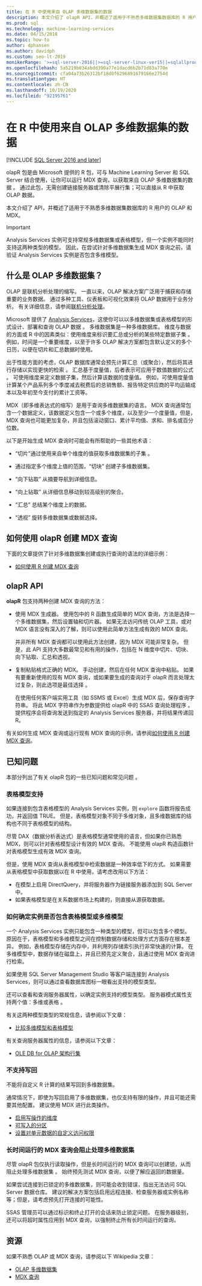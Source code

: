 ```yaml
---
title: 在 R 中使用来自 OLAP 多维数据集的数据
description: 本文介绍了 olapR API，并概述了适用于不熟悉多维数据集数据库的 R 用户的 OLAP 和 MDX。
ms.prod: sql
ms.technology: machine-learning-services
ms.date: 04/15/2018
ms.topic: how-to
author: dphansen
ms.author: davidph
ms.custom: seo-lt-2019
monikerRange: '>=sql-server-2016||>=sql-server-linux-ver15||=sqlallproducts-allversions'
ms.openlocfilehash: 5a5219b034abdd390a77e1dacd6b2b71d83a770e
ms.sourcegitcommit: cfa04a73b26312bf18d8f6296891679166e2754d
ms.translationtype: HT
ms.contentlocale: zh-CN
ms.lasthandoff: 10/19/2020
ms.locfileid: "92195761"
---
```

# <a name="using-data-from-olap-cubes-in-r"></a>在 R 中使用来自 OLAP 多维数据集的数据
[!INCLUDE [SQL Server 2016 and later](../../includes/applies-to-version/sqlserver2016.md)]

olapR 包是由 Microsoft 提供的 R 包，可与 Machine Learning Server 和 SQL Server 结合使用，让你可以运行 MDX 查询，以获取来自 OLAP 多维数据集的数据  。 通过此包，无需创建链接服务器或清除平展行集；可以直接从 R 中获取 OLAP 数据。

本文介绍了 API，并概述了适用于不熟悉多维数据集数据库的 R 用户的 OLAP 和 MDX。

> [!IMPORTANT]
> Analysis Services 实例可支持常规多维数据集或表格模型，但一个实例不能同时支持这两种类型的模型。 因此，在尝试针对多维数据集生成 MDX 查询之前，请验证 Analysis Services 实例是否包含多维模型。

## <a name="what-is-an-olap-cube"></a>什么是 OLAP 多维数据集？

OLAP 是联机分析处理的缩写。 一直以来，OLAP 解决方案广泛用于捕获和存储重要的业务数据。 通过多种工具、仪表板和可视化效果将 OLAP 数据用于业务分析。 有关详细信息，请参阅[联机分析处理](https://en.wikipedia.org/wiki/Online_analytical_processing)。

Microsoft 提供了 [Analysis Services](/analysis-services/analysis-services-overview)，这使你可以以多维数据集或表格模型的形式设计、部署和查询 OLAP 数据   。 多维数据集是一种多维数据库。 维度与数据的方面或 R 中的因素类似：使用维度来标识要汇总或分析的某些特定数据子集  。 例如，时间是一个重要维度，以至于许多 OLAP 解决方案都包含默认定义的多个日历，以便在切片和汇总数据时使用。 

出于性能方面的考虑，OLAP 数据库通常会预先计算汇总（或聚合），然后将其进行存储以实现更快的检索  。 汇总基于度量值，后者表示可应用于数值数据的公式  。 可使用维度来定义数据子集，然后计算该数据的度量值。 例如，可使用度量值计算某个产品系列多个季度减去税费后的总销售额、报告特定供应商的平均运输成本以及年初至今支付的累计工资等。

MDX（即多维表达式的缩写）是用于查询多维数据集的语言。 MDX 查询通常包含一个数据定义，该数据定义包含一个或多个维度，以及至少一个度量值，但是，MDX 查询也可能更加复杂，并且包括滚动窗口、累计平均值、求和、排名或百分位数。 

以下是开始生成 MDX 查询时可能会有所帮助的一些其他术语：

+ “切片”通过使用来自单个维度的值获取多维数据集的子集  。

+ 通过指定多个维度上值的范围，“切块”  创建子多维数据集。

+ “向下钻取”  从摘要导航到详细信息。

+ “向上钻取”  从详细信息移动到较高级别的聚合。

+ “汇总”  总结某个维度上的数据。

+ “透视”  旋转多维数据集或数据选择。

## <a name="how-to-use-olapr-to-create-mdx-queries"></a>如何使用 olapR 创建 MDX 查询

下面的文章提供了针对多维数据集创建或执行查询的语法的详细示例：

+ [如何使用 R 创建 MDX 查询](../../machine-learning/r/how-to-create-mdx-queries-using-olapr.md)

## <a name="olapr-api"></a>olapR API

**olapR** 包支持两种创建 MDX 查询的方法：

- 使用 MDX 生成器。  使用包中的 R 函数生成简单的 MDX 查询，方法是选择一个多维数据集，然后设置轴和切片器。 如果无法访问传统 OLAP 工具，或对 MDX 语言没有深入的了解，则可以使用此简单方法生成有效的 MDX 查询。

    并非所有 MDX 查询都可以使用此方法创建，因为 MDX 可能非常复杂。 但是，此 API 支持大多数最常见和有用的操作，包括在 N 维度中切片、切块、向下钻取、汇总和透视。

+ 复制粘贴格式正确的 MDX。  手动创建，然后在任何 MDX 查询中粘贴。 如果有要重新使用的现有 MDX 查询，或如果要生成的查询对于 olapR 而言处理太过复杂，则此选项是最佳选择  。

    在使用任何客户端实用工具（如 SSMS 或 Excel）生成 MDX 后，保存查询字符串。 将此 MDX 字符串作为参数提供给 olapR 中的 SSAS 查询处理程序   。 提供程序会将查询发送到指定的 Analysis Services 服务器，并将结果传递回 R。 

有关如何生成 MDX 查询或运行现有 MDX 查询的示例，请参阅[如何使用 R 创建 MDX 查询](../../machine-learning/r/how-to-create-mdx-queries-using-olapr.md)。

## <a name="known-issues"></a>已知问题

本部分列出了有关 olapR 包的一些已知问题和常见问题  。

### <a name="tabular-model-support"></a>表格模型支持

如果连接到包含表格模型的 Analysis Services 实例，则 `explore` 函数将报告成功，并返回值 TRUE。 但是，表格模型对象不同于多维对象，且多维数据库的结构也不同于表格模型的结构。

尽管 DAX（数据分析表达式）是表格模型通常使用的语言，但如果你已熟悉 MDX，则可以针对表格模型设计有效的 MDX 查询。 不能使用 olapR 构造函数针对表格模型生成有效 MDX 查询。

但是，使用 MDX 查询从表格模型中检索数据是一种效率低下的方式。 如果需要从表格模型中获取数据以在 R 中使用，请考虑改用以下方法：

+ 在模型上启用 DirectQuery，并将服务器作为链接服务器添加到 SQL Server 中。 
+ 如果表格模型是在关系数据市场上构建的，则直接从源获取数据。

### <a name="how-to-determine-whether-an-instance-contains-tabular-or-multidimensional-models"></a>如何确定实例是否包含表格模型或多维模型

一个 Analysis Services 实例只能包含一种类型的模型，但可以包含多个模型。 原因在于，表格模型和多维模型之间在控制数据存储和处理方式方面存在根本差异。 例如，表格模型存储在内存中，并利用列存储索引执行非常快速的计算。 在多维模型中，数据存储在磁盘上，并且已预先定义聚合，且通过使用 MDX 查询进行检索。

如果使用 SQL Server Management Studio 等客户端连接到 Analysis Services，则可以通过查看数据库图标一眼看出支持的模型类型。

还可以查看和查询服务器属性，以确定实例支持的模型类型。 服务器模式属性支持两个值：多维或表格    。

有关这两种模型类型的常规信息，请参阅以下文章：

+ [比较多维模型和表格模型](/analysis-services/comparing-tabular-and-multidimensional-solutions-ssas)

有关查询服务器属性的信息，请参阅以下文章：

+ [OLE DB for OLAP 架构行集](/previous-versions/sql/sql-server-2012/ms126079(v=sql.110))

### <a name="writeback-is-not-supported"></a>不支持写回

不能将自定义 R 计算的结果写回到多维数据集。

通常情况下，即使为写回启用了多维数据集，也仅支持有限的操作，并且可能还需要其他配置。 建议使用 MDX 进行此类操作。

+ [启用写操作的维度](/analysis-services/multidimensional-models-olap-logical-dimension-objects/write-enabled-dimensions)
+ [可写入的分区](/analysis-services/multidimensional-models-olap-logical-cube-objects/partitions-write-enabled-partitions)
+ [设置对单元数据的自定义访问权限](/analysis-services/multidimensional-models/grant-custom-access-to-cell-data-analysis-services)

### <a name="long-running-mdx-queries-block-cube-processing"></a>长时间运行的 MDX 查询会阻止处理多维数据集

尽管 olapR 包仅执行读取操作，但是长时间运行的 MDX 查询可以创建锁，从而阻止处理多维数据集  。 始终预先测试 MDX 查询，以便了解应返回的数据量。

如果尝试连接到已锁定的多维数据集，则可能会收到错误，指出无法访问 SQL Server 数据仓库。 建议的解决方案包括启用远程连接、检查服务器或实例名称等；但是，请考虑预先打开连接的可能性。

SSAS 管理员可以通过标识和终止打开的会话来防止锁定问题。 在服务器级别，还可以将超时属性应用到 MDX 查询，以强制终止所有长时间运行的查询。

## <a name="resources"></a>资源

如果不熟悉 OLAP 或 MDX 查询，请参阅以下 Wikipedia 文章： 

+ [OLAP 多维数据集](https://en.wikipedia.org/wiki/OLAP_cube)
+ [MDX 查询](https://en.wikipedia.org/wiki/MultiDimensional_eXpressions)